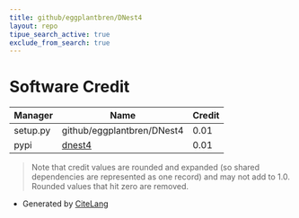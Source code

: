 ```yaml
---
title: github/eggplantbren/DNest4
layout: repo
tipue_search_active: true
exclude_from_search: true
---
```

# Software Credit

|Manager|Name|Credit|
|-------|----|------|
|setup.py|github/eggplantbren/DNest4|0.01|
|pypi|[dnest4](https://github.com/eggplantbren/DNest4)|0.01|


> Note that credit values are rounded and expanded (so shared dependencies are represented as one record) and may not add to 1.0. Rounded values that hit zero are removed.


- Generated by [CiteLang](https://github.com/vsoch/citelang)
